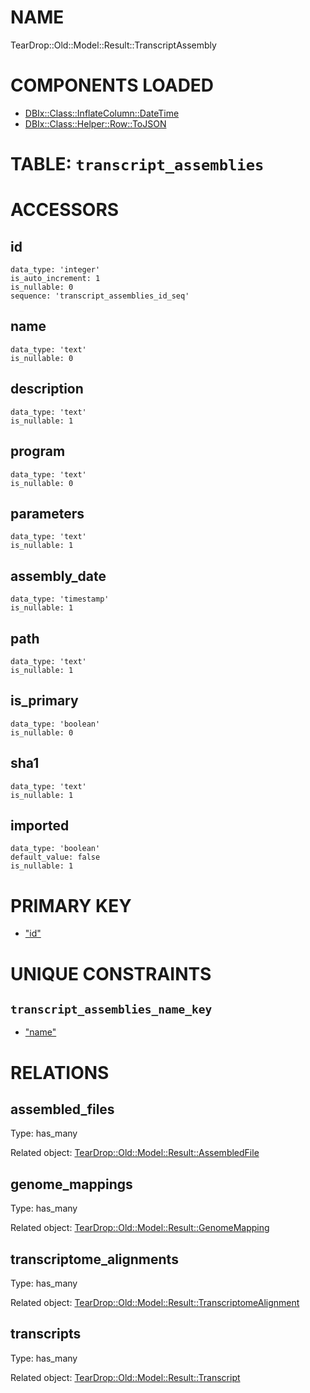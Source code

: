 # NAME

TearDrop::Old::Model::Result::TranscriptAssembly

# COMPONENTS LOADED

- [DBIx::Class::InflateColumn::DateTime](https://metacpan.org/pod/DBIx::Class::InflateColumn::DateTime)
- [DBIx::Class::Helper::Row::ToJSON](https://metacpan.org/pod/DBIx::Class::Helper::Row::ToJSON)

# TABLE: `transcript_assemblies`

# ACCESSORS

## id

    data_type: 'integer'
    is_auto_increment: 1
    is_nullable: 0
    sequence: 'transcript_assemblies_id_seq'

## name

    data_type: 'text'
    is_nullable: 0

## description

    data_type: 'text'
    is_nullable: 1

## program

    data_type: 'text'
    is_nullable: 0

## parameters

    data_type: 'text'
    is_nullable: 1

## assembly\_date

    data_type: 'timestamp'
    is_nullable: 1

## path

    data_type: 'text'
    is_nullable: 1

## is\_primary

    data_type: 'boolean'
    is_nullable: 0

## sha1

    data_type: 'text'
    is_nullable: 1

## imported

    data_type: 'boolean'
    default_value: false
    is_nullable: 1

# PRIMARY KEY

- ["id"](#id)

# UNIQUE CONSTRAINTS

## `transcript_assemblies_name_key`

- ["name"](#name)

# RELATIONS

## assembled\_files

Type: has\_many

Related object: [TearDrop::Old::Model::Result::AssembledFile](https://github.com/h3kker/tearDrop/blob/master/doc/pod/TearDrop/Old/Model/Result/AssembledFile.md)

## genome\_mappings

Type: has\_many

Related object: [TearDrop::Old::Model::Result::GenomeMapping](https://github.com/h3kker/tearDrop/blob/master/doc/pod/TearDrop/Old/Model/Result/GenomeMapping.md)

## transcriptome\_alignments

Type: has\_many

Related object: [TearDrop::Old::Model::Result::TranscriptomeAlignment](https://github.com/h3kker/tearDrop/blob/master/doc/pod/TearDrop/Old/Model/Result/TranscriptomeAlignment.md)

## transcripts

Type: has\_many

Related object: [TearDrop::Old::Model::Result::Transcript](https://github.com/h3kker/tearDrop/blob/master/doc/pod/TearDrop/Old/Model/Result/Transcript.md)
